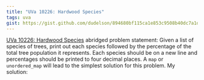 ```yaml
---
title: "UVa 10226: Hardwood Species"
tags: uva
gist: https://gist.github.com/dudelson/894680bf115ca1e853c9508b40dc7a1d
---
```

[UVa 10226: Hardwood Species](https://uva.onlinejudge.org/index.php?option=com_onlinejudge&Itemid=8&category=24&page=show_problem&problem=1167) abridged problem statement: Given a list of species of trees, print out each species followed by the percentage of the total tree population it represents. Each species should be on a new line and percentages should be printed to four decimal places. <!--more--> A `map` or `unordered_map` will lead to the simplest solution for this problem. My solution:
